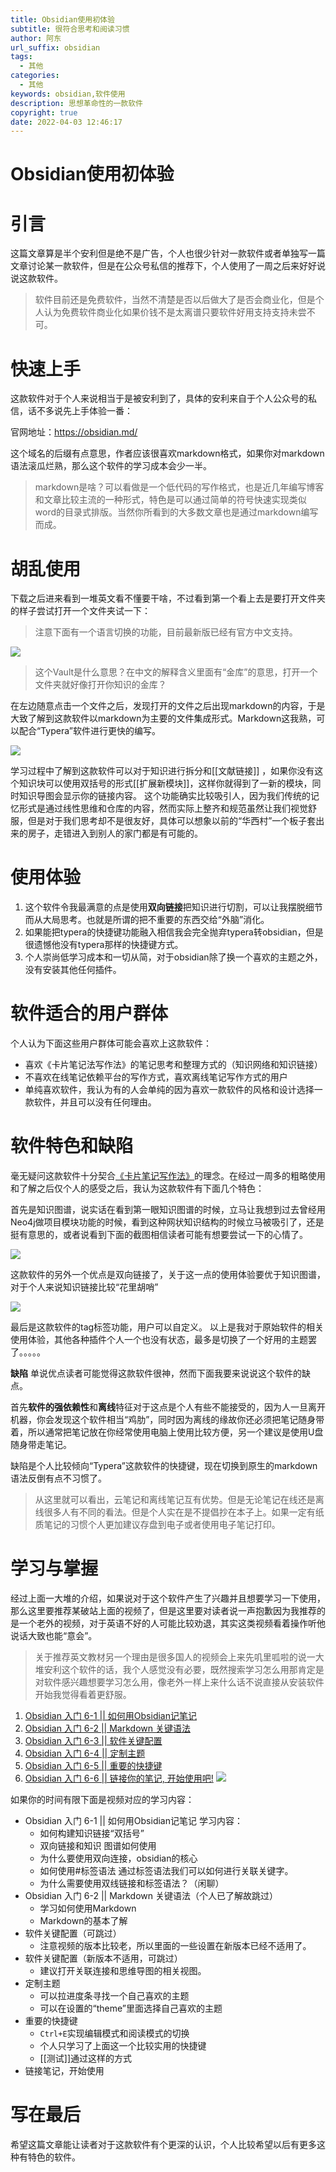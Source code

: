 ```yaml
---
title: Obsidian使用初体验
subtitle: 很符合思考和阅读习惯
author: 阿东
url_suffix: obsidian
tags:
  - 其他
categories:
  - 其他
keywords: obsidian,软件使用
description: 思想革命性的一款软件
copyright: true
date: 2022-04-03 12:46:17
---
```


# Obsidian使用初体验
# 引言
这篇文章算是半个安利但是绝不是广告，个人也很少针对一款软件或者单独写一篇文章讨论某一款软件，但是在公众号私信的推荐下，个人使用了一周之后来好好说说这款软件。

> 软件目前还是免费软件，当然不清楚是否以后做大了是否会商业化，但是个人认为免费软件商业化如果价钱不是太离谱只要软件好用支持支持未尝不可。

<!-- more -->


# 快速上手
这款软件对于个人来说相当于是被安利到了，具体的安利来自于个人公众号的私信，话不多说先上手体验一番：

官网地址：https://obsidian.md/

这个域名的后缀有点意思，作者应该很喜欢markdown格式，如果你对markdown语法滚瓜烂熟，那么这个软件的学习成本会少一半。

> markdown是啥？可以看做是一个低代码的写作格式，也是近几年编写博客和文章比较主流的一种形式，特色是可以通过简单的符号快速实现类似word的目录式排版。当然你所看到的大多数文章也是通过markdown编写而成。

# 胡乱使用
下载之后进来看到一堆英文看不懂要干啥，不过看到第一个看上去是要打开文件夹的样子尝试打开一个文件夹试一下：

> 注意下面有一个语言切换的功能，目前最新版已经有官方中文支持。

![](https://gitee.com/lazyTimes/imageReposity/raw/master/img/202203311932835.png)

> 这个Vault是什么意思？在中文的解释含义里面有“金库”的意思，打开一个文件夹就好像打开你知识的金库？

在左边随意点击一个文件之后，发现打开的文件之后出现markdown的内容，于是大致了解到这款软件以markdown为主要的文件集成形式。Markdown这我熟，可以配合“Typera”软件进行更快的编写。

![](https://gitee.com/lazyTimes/imageReposity/raw/master/img/202203311932248.png)

学习过程中了解到这款软件可以对于知识进行拆分和[[文献链接]] ，如果你没有这个知识块可以使用双括号的形式[[扩展新模块]]，这样你就得到了一新的模块，同时知识导图会显示你的链接内容。
这个功能确实比较吸引人，因为我们传统的记忆形式是通过线性思维和仓库的内容，然而实际上整齐和规范虽然让我们视觉舒服，但是对于我们思考却不是很友好，具体可以想象以前的“华西村”一个板子套出来的房子，走错进入到别人的家门都是有可能的。

# 使用体验
1. 这个软件令我最满意的点是使用**双向链接**把知识进行切割，可以让我摆脱细节而从大局思考。也就是所谓的把不重要的东西交给“外脑”消化。
2. 如果能把typera的快捷键功能融入相信我会完全抛弃typera转obsidian，但是很遗憾他没有typera那样的快捷键方式。
3. 个人崇尚低学习成本和一切从简，对于obsidian除了换一个喜欢的主题之外，没有安装其他任何插件。


# 软件适合的用户群体
个人认为下面这些用户群体可能会喜欢上这款软件：
- 喜欢《卡片笔记法写作法》的笔记思考和整理方式的（知识网络和知识链接）
- 不喜欢在线笔记依赖平台的写作方式，喜欢离线笔记写作方式的用户
- 单纯喜欢软件，我认为有的人会单纯的因为喜欢一款软件的风格和设计选择一款软件，并且可以没有任何理由。

# 软件特色和缺陷
毫无疑问这款软件十分契合[《卡片笔记写作法》](https://juejin.cn/post/7060486675465994270)的理念。在经过一周多的粗略使用和了解之后仅个人的感受之后，我认为这款软件有下面几个特色：

首先是知识图谱，说实话在看到第一眼知识图谱的时候，立马让我想到过去曾经用Neo4j做项目模块功能的时候，看到这种网状知识结构的时候立马被吸引了，还是挺有意思的，或者说看到下面的截图相信读者可能有想要尝试一下的心情了。

![](https://gitee.com/lazyTimes/imageReposity/raw/master/img/202203311900873.png)

这款软件的另外一个优点是双向链接了，关于这一点的使用体验要优于知识图谱，对于个人来说知识链接比较“花里胡哨”

![](https://gitee.com/lazyTimes/imageReposity/raw/master/img/202203311903723.png)

最后是这款软件的tag标签功能，用户可以自定义。
以上是我对于原始软件的相关使用体验，其他各种插件个人一个也没有状态，最多是切换了一个好用的主题罢了。。。。。

**缺陷**
单说优点读者可能觉得这款软件很神，然而下面我要来说说这个软件的缺点。

首先**软件的强依赖性**和**离线**特征对于这点是个人有些不能接受的，因为人一旦离开机器，你会发现这个软件相当“鸡肋”，同时因为离线的缘故你还必须把笔记随身带着，所以通常把笔记放在你经常使用电脑上使用比较方便，另一个建议是使用U盘随身带走笔记。

缺陷是个人比较倾向“Typera”这款软件的快捷键，现在切换到原生的markdown语法反倒有点不习惯了。

> 从这里就可以看出，云笔记和离线笔记互有优势。但是无论笔记在线还是离线很多人有不同的看法。但是个人实在是不提倡抄在本子上。如果一定有纸质笔记的习惯个人更加建议存盘到电子或者使用电子笔记打印。



# 学习与掌握
经过上面一大堆的介绍，如果说对于这个软件产生了兴趣并且想要学习一下使用，那么这里要推荐某破站上面的视频了，但是这里要对读者说一声抱歉因为我推荐的是一个老外的视频，对于英语不好的人可能比较劝退，其实这类视频看着操作听他说话大致也能“意会”。
> 关于推荐英文教材另一个理由是很多国人的视频会上来先叽里呱啦的说一大堆安利这个软件的话，我个人感觉没有必要，既然搜索学习怎么用那肯定是对软件感兴趣想要学习怎么用，像老外一样上来什么话不说直接从安装软件开始我觉得看着更舒服。
1. [Obsidian 入门 6-1 || 如何用Obsidian记笔记](https://www.bilibili.com/video/BV1iv411x7Uh/)  
2. [Obsidian 入门 6-2 || Markdown 关键语法](https://www.bilibili.com/video/BV11v411x7Lo/)  
3. [Obsidian 入门 6-3 || 软件关键配置](https://www.bilibili.com/video/BV1PK4y1W7Uc/)   
4. [Obsidian 入门 6-4 || 定制主题](https://www.bilibili.com/video/BV1Hz4y167vW/)  
5. [Obsidian 入门 6-5 || 重要的快捷键](https://www.bilibili.com/video/BV1Jz4y167Bu/)  
6. [Obsidian 入门 6-6 || 链接你的笔记, 开始使用吧!](https://www.bilibili.com/video/BV1Rp4y1s7Ro/)
![](https://gitee.com/lazyTimes/imageReposity/raw/master/img/202203311934314.png)

如果你的时间有限下面是视频对应的学习内容：
- Obsidian 入门 6-1 || 如何用Obsidian记笔记
	学习内容：
	- 如何构建知识链接“双括号”
	- 双向链接和知识 图谱如何使用
	- 为什么要使用双向连接，obsidian的核心
	- 如何使用#标签语法 通过标签语法我们可以如何进行关联关键字。
	- 为什么需要使用双线链接和标签语法？（闲聊）
-  Obsidian 入门 6-2 || Markdown 关键语法（个人已了解故跳过）
	- 学习如何使用Markdown
	- Markdown的基本了解
- 软件关键配置（可跳过）
	- 注意视频的版本比较老，所以里面的一些设置在新版本已经不适用了。
- 软件关键配置（新版本不适用，可跳过）
	- 建议打开关联连接和思维导图的相关视图。
- 定制主题
	- 可以拉进度条寻找一个自己喜欢的主题
	- 可以在设置的“theme”里面选择自己喜欢的主题
- 重要的快捷键
	- `Ctrl+E`实现编辑模式和阅读模式的切换
	- 个人只学习了上面这一个比较实用的快捷键
	- [[测试]]通过这样的方式
- 链接笔记，开始使用


# 写在最后
希望这篇文章能让读者对于这款软件有个更深的认识，个人比较希望以后有更多这种有特色的软件。

